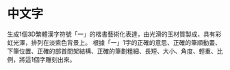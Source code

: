 # 中文字
生成1個3D繁體漢字符號「一」的楷書藝術化表達，由光滑的玉材質製成，具有彩虹光澤，排列在淡紫色背景上。 
根據「一」1字的正確的意思、正確的筆順動畫、下筆位置、正確的部首間架結構、正確的筆劃粗細、長短、大小、角度、輕重、比例，將這1個字雕刻出來。
